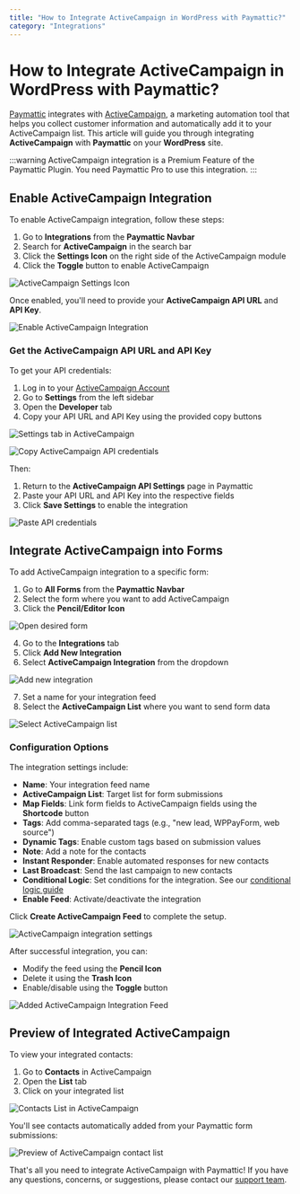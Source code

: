 ```yaml
---
title: "How to Integrate ActiveCampaign in WordPress with Paymattic?"
category: "Integrations"
---
```


# How to Integrate ActiveCampaign in WordPress with Paymattic?

[Paymattic](https://paymattic.com/) integrates with [ActiveCampaign](https://www.activecampaign.com/), a marketing automation tool that helps you collect customer information and automatically add it to your ActiveCampaign list. This article will guide you through integrating **ActiveCampaign** with **Paymattic** on your **WordPress** site.

:::warning
ActiveCampaign integration is a Premium Feature of the Paymattic Plugin. You need Paymattic Pro to use this integration.
:::

## Enable ActiveCampaign Integration 

To enable ActiveCampaign integration, follow these steps:

1. Go to **Integrations** from the **Paymattic Navbar**
2. Search for **ActiveCampaign** in the search bar
3. Click the **Settings Icon** on the right side of the ActiveCampaign module
4. Click the **Toggle** button to enable ActiveCampaign

![ActiveCampaign Settings Icon](/images/integrations/how-to-integrate-activecampaign-in-wordpress-with-paymattic/Active-Campaigns-Setting-Icon-scaled.webp)

Once enabled, you'll need to provide your **ActiveCampaign API URL** and **API Key**.

![Enable ActiveCampaign Integration](/images/integrations/how-to-integrate-activecampaign-in-wordpress-with-paymattic/Enable-Active-Campaign-Integration-scaled.webp)

### Get the ActiveCampaign API URL and API Key

To get your API credentials:

1. Log in to your [ActiveCampaign Account](https://www.activecampaign.com/)
2. Go to **Settings** from the left sidebar
3. Open the **Developer** tab
4. Copy your API URL and API Key using the provided copy buttons

![Settings tab in ActiveCampaign](/images/integrations/how-to-integrate-activecampaign-in-wordpress-with-paymattic/Settings-tab-of-Active-Campaign-scaled.webp)

![Copy ActiveCampaign API credentials](/images/integrations/how-to-integrate-activecampaign-in-wordpress-with-paymattic/Copy-Active-Campaign-API-URL-Key-scaled.webp)

Then:

1. Return to the **ActiveCampaign API Settings** page in Paymattic
2. Paste your API URL and API Key into the respective fields
3. Click **Save Settings** to enable the integration

![Paste API credentials](/images/integrations/how-to-integrate-activecampaign-in-wordpress-with-paymattic/Paste-the-API-URL-Key-scaled.webp)

## Integrate ActiveCampaign into Forms

To add ActiveCampaign integration to a specific form:

1. Go to **All Forms** from the **Paymattic Navbar**
2. Select the form where you want to add ActiveCampaign
3. Click the **Pencil/Editor Icon**

![Open desired form](/images/integrations/how-to-integrate-activecampaign-in-wordpress-with-paymattic/Open-desired-form-8-scaled.webp)

4. Go to the **Integrations** tab
5. Click **Add New Integration**
6. Select **ActiveCampaign Integration** from the dropdown

![Add new integration](/images/integrations/how-to-integrate-activecampaign-in-wordpress-with-paymattic/Add-new-integration-dropdown-1-scaled.webp)

7. Set a name for your integration feed
8. Select the **ActiveCampaign List** where you want to send form data

![Select ActiveCampaign list](/images/integrations/how-to-integrate-activecampaign-in-wordpress-with-paymattic/Selecting-active-campaign-list-scaled.webp)

### Configuration Options

The integration settings include:

- **Name**: Your integration feed name
- **ActiveCampaign List**: Target list for form submissions
- **Map Fields**: Link form fields to ActiveCampaign fields using the **Shortcode** button
- **Tags**: Add comma-separated tags (e.g., "new lead, WPPayForm, web source")
- **Dynamic Tags**: Enable custom tags based on submission values
- **Note**: Add a note for the contacts
- **Instant Responder**: Enable automated responses for new contacts
- **Last Broadcast**: Send the last campaign to new contacts
- **Conditional Logic**: Set conditions for the integration. See our [conditional logic guide](/how-to-use-conditional-logic-in-form-fields-with-paymattic)
- **Enable Feed**: Activate/deactivate the integration

Click **Create ActiveCampaign Feed** to complete the setup.

![ActiveCampaign integration settings](/images/integrations/how-to-integrate-activecampaign-in-wordpress-with-paymattic/Add-New-Active-Campaign-Integration-Feed-page.webp)

After successful integration, you can:
- Modify the feed using the **Pencil Icon**
- Delete it using the **Trash Icon**
- Enable/disable using the **Toggle** button

![Added ActiveCampaign Integration Feed](/images/integrations/how-to-integrate-activecampaign-in-wordpress-with-paymattic/Added-Active-Campaign-Intgration-Feed-scaled.webp)

## Preview of Integrated ActiveCampaign

To view your integrated contacts:

1. Go to **Contacts** in ActiveCampaign
2. Open the **List** tab
3. Click on your integrated list

![Contacts List in ActiveCampaign](/images/integrations/how-to-integrate-activecampaign-in-wordpress-with-paymattic/Contacts-List-from-Active-campaign-dashboard-scaled.webp)

You'll see contacts automatically added from your Paymattic form submissions:

![Preview of ActiveCampaign contact list](/images/integrations/how-to-integrate-activecampaign-in-wordpress-with-paymattic/Preview-of-Active-Campaign-contact-List.webp)

That's all you need to integrate ActiveCampaign with Paymattic! If you have any questions, concerns, or suggestions, please contact our [support team](https://wpmanageninja.com/support-tickets/?utm_source=wpmn&utm_medium=home&utm_campaign=site#/).